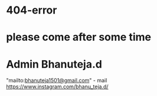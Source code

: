 # 404-error
# please come after some time 
# Admin Bhanuteja.d
"mailto:bhanuteja1501@gmail.com" - mail
https://www.instagram.com/bhanu_teja.d/
